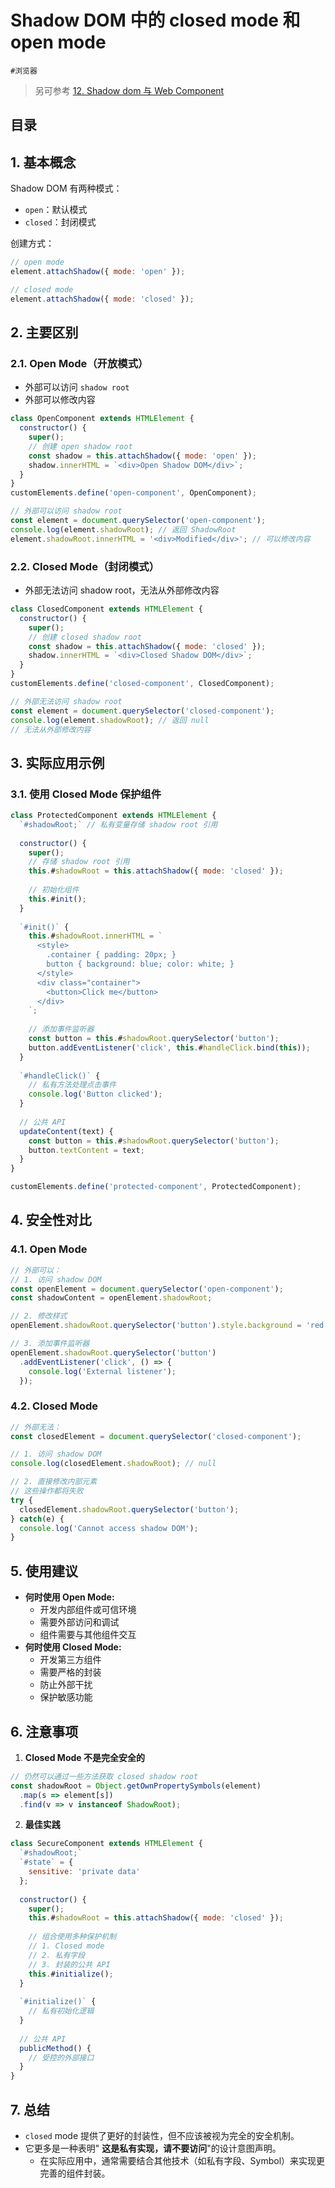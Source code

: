 
# Shadow DOM 中的 closed mode 和 open mode

`#浏览器`

> 另可参考 [12.  Shadow dom 与 Web Component](/post/q671n9kwbu.html)



## 目录
<!-- toc -->
 ## 1. 基本概念 

Shadow DOM 有两种模式：
- `open`：默认模式
- `closed`：封闭模式

创建方式：

```javascript
// open mode
element.attachShadow({ mode: 'open' });

// closed mode
element.attachShadow({ mode: 'closed' });
```

## 2. 主要区别

### 2.1. Open Mode（开放模式）

- 外部可以访问 `shadow root`
- 外部可以修改内容

```javascript
class OpenComponent extends HTMLElement {
  constructor() {
    super();
    // 创建 open shadow root
    const shadow = this.attachShadow({ mode: 'open' });
    shadow.innerHTML = `<div>Open Shadow DOM</div>`;
  }
}
customElements.define('open-component', OpenComponent);

// 外部可以访问 shadow root
const element = document.querySelector('open-component');
console.log(element.shadowRoot); // 返回 ShadowRoot
element.shadowRoot.innerHTML = '<div>Modified</div>'; // 可以修改内容
```

### 2.2. Closed Mode（封闭模式）

- 外部无法访问 shadow root，无法从外部修改内容

```javascript
class ClosedComponent extends HTMLElement {
  constructor() {
    super();
    // 创建 closed shadow root
    const shadow = this.attachShadow({ mode: 'closed' });
    shadow.innerHTML = `<div>Closed Shadow DOM</div>`;
  }
}
customElements.define('closed-component', ClosedComponent);

// 外部无法访问 shadow root
const element = document.querySelector('closed-component');
console.log(element.shadowRoot); // 返回 null
// 无法从外部修改内容
```

## 3. 实际应用示例

### 3.1. 使用 Closed Mode 保护组件

```javascript
class ProtectedComponent extends HTMLElement {
  `#shadowRoot;` // 私有变量存储 shadow root 引用
  
  constructor() {
    super();
    // 存储 shadow root 引用
    this.#shadowRoot = this.attachShadow({ mode: 'closed' });
    
    // 初始化组件
    this.#init();
  }
  
  `#init()` {
    this.#shadowRoot.innerHTML = `
      <style>
        .container { padding: 20px; }
        button { background: blue; color: white; }
      </style>
      <div class="container">
        <button>Click me</button>
      </div>
    `;
    
    // 添加事件监听器
    const button = this.#shadowRoot.querySelector('button');
    button.addEventListener('click', this.#handleClick.bind(this));
  }
  
  `#handleClick()` {
    // 私有方法处理点击事件
    console.log('Button clicked');
  }
  
  // 公共 API
  updateContent(text) {
    const button = this.#shadowRoot.querySelector('button');
    button.textContent = text;
  }
}

customElements.define('protected-component', ProtectedComponent);
```

## 4. 安全性对比

### 4.1. Open Mode

```javascript
// 外部可以：
// 1. 访问 shadow DOM
const openElement = document.querySelector('open-component');
const shadowContent = openElement.shadowRoot;

// 2. 修改样式
openElement.shadowRoot.querySelector('button').style.background = 'red';

// 3. 添加事件监听器
openElement.shadowRoot.querySelector('button')
  .addEventListener('click', () => {
    console.log('External listener');
  });
```

### 4.2. Closed Mode

```javascript
// 外部无法：
const closedElement = document.querySelector('closed-component');

// 1. 访问 shadow DOM
console.log(closedElement.shadowRoot); // null

// 2. 直接修改内部元素
// 这些操作都将失败
try {
  closedElement.shadowRoot.querySelector('button');
} catch(e) {
  console.log('Cannot access shadow DOM');
}
```

## 5. 使用建议

- **何时使用 Open Mode:**
	- 开发内部组件或可信环境
	- 需要外部访问和调试
	- 组件需要与其他组件交互
- **何时使用 Closed Mode:**
	- 开发第三方组件
	- 需要严格的封装
	- 防止外部干扰
	- 保护敏感功能

## 6. 注意事项

1. **Closed Mode 不是完全安全的**
```javascript
// 仍然可以通过一些方法获取 closed shadow root
const shadowRoot = Object.getOwnPropertySymbols(element)
  .map(s => element[s])
  .find(v => v instanceof ShadowRoot);
```

2. **最佳实践**
```javascript
class SecureComponent extends HTMLElement {
  `#shadowRoot;`
  `#state` = {
    sensitive: 'private data'
  };
  
  constructor() {
    super();
    this.#shadowRoot = this.attachShadow({ mode: 'closed' });
    
    // 组合使用多种保护机制
    // 1. Closed mode
    // 2. 私有字段
    // 3. 封装的公共 API
    this.#initialize();
  }
  
  `#initialize()` {
    // 私有初始化逻辑
  }
  
  // 公共 API
  publicMethod() {
    // 受控的外部接口
  }
}
```

## 7. 总结

- `closed` mode 提供了更好的封装性，但不应该被视为完全的安全机制。
- 它更多是一种表明" **这是私有实现，请不要访问**"的设计意图声明。
	- 在实际应用中，通常需要结合其他技术（如私有字段、Symbol）来实现更完善的组件封装。